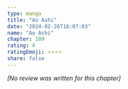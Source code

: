 ```yaml
---
type: manga
title: "Ao Ashi"
date: "2024-02-26T16:07:03"
name: "Ao Ashi"
chapter: 109
rating: 4
ratingEmoji: ⭐️⭐️⭐️⭐️
share: false
---
```


*[No review was written for this chapter]*
